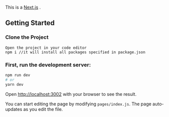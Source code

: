 This is a [Next.js](https://nextjs.org/) .

## Getting Started
### Clone the Project
```
Open the project in your code editor
npm i //it will install all packages specified in package.json
```
### First, run the development server:

```bash
npm run dev
# or
yarn dev
```

Open [http://localhost:3002](http://localhost:3002) with your browser to see the result.

You can start editing the page by modifying `pages/index.js`. The page auto-updates as you edit the file.

